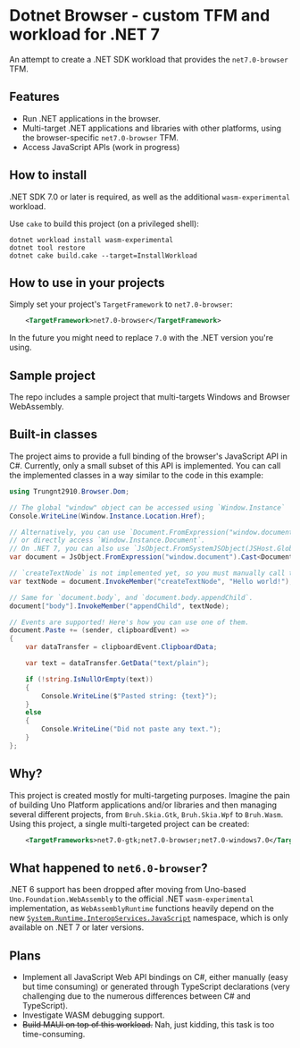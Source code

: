 # Dotnet Browser - custom TFM and workload for .NET 7

An attempt to create a .NET SDK workload that provides the `net7.0-browser` TFM.

## Features
- Run .NET applications in the browser.
- Multi-target .NET applications and libraries with other platforms, using the browser-specific `net7.0-browser` TFM.
- Access JavaScript APIs (work in progress)

## How to install
.NET SDK 7.0 or later is required, as well as the additional `wasm-experimental` workload.

Use `cake` to build this project (on a privileged shell):

```
dotnet workload install wasm-experimental
dotnet tool restore
dotnet cake build.cake --target=InstallWorkload
```

## How to use in your projects
Simply set your project's `TargetFramework` to `net7.0-browser`:

```xml
    <TargetFramework>net7.0-browser</TargetFramework>
```

In the future you might need to replace `7.0` with the .NET version you're using.

## Sample project
The repo includes a sample project that multi-targets Windows and Browser WebAssembly.

## Built-in classes
The project aims to provide a full binding of the browser's JavaScript API in C#.
Currently, only a small subset of this API is implemented. You can call the implemented classes in a way similar to the code in this example:

```C#
using Trungnt2910.Browser.Dom;

// The global "window" object can be accessed using `Window.Instance`
Console.WriteLine(Window.Instance.Location.Href);

// Alternatively, you can use `Document.FromExpression("window.document")`,
// or directly access `Window.Instance.Document`.
// On .NET 7, you can also use `JsObject.FromSystemJSObject(JSHost.GlobalThis)`.
var document = JsObject.FromExpression("window.document").Cast<Document>();

// `createTextNode` is not implemented yet, so you must manually call the function.
var textNode = document.InvokeMember("createTextNode", "Hello world!");

// Same for `document.body`, and `document.body.appendChild`.
document["body"].InvokeMember("appendChild", textNode);

// Events are supported! Here's how you can use one of them.
document.Paste += (sender, clipboardEvent) =>
{
    var dataTransfer = clipboardEvent.ClipboardData;

    var text = dataTransfer.GetData("text/plain");

    if (!string.IsNullOrEmpty(text))
    {
        Console.WriteLine($"Pasted string: {text}");
    }
    else
    {
        Console.WriteLine("Did not paste any text.");
    }
};
```

## Why?
This project is created mostly for multi-targeting purposes.
Imagine the pain of building Uno Platform applications and/or libraries and then managing several different projects, from `Bruh.Skia.Gtk`, `Bruh.Skia.Wpf` to `Bruh.Wasm`.
Using this project, a single multi-targeted project can be created:

```xml
    <TargetFrameworks>net7.0-gtk;net7.0-browser;net7.0-windows7.0</TargetFrameworks>
```

## What happened to `net6.0-browser`?
.NET 6 support has been dropped after moving from Uno-based `Uno.Foundation.WebAssembly` to the official .NET `wasm-experimental` implementation, as `WebAssemblyRuntime` functions heavily depend on the new [`System.Runtime.InteropServices.JavaScript`](https://learn.microsoft.com/en-us/dotnet/api/system.runtime.interopservices.javascript?view=net-7.0&viewFallbackFrom=net-6.0) namespace, which is only available on .NET 7 or later versions.

## Plans
- Implement all JavaScript Web API bindings on C#, either manually (easy but time consuming) or generated through TypeScript declarations (very challenging due to the numerous differences between C# and TypeScript).
- Investigate WASM debugging support.
- ~~Build MAUI on top of this workload.~~ Nah, just kidding, this task is too time-consuming.